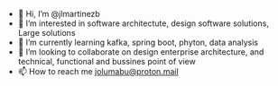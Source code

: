- 👋 Hi, I’m @jlmartinezb
- 👀 I’m interested in software architectute, design software solutions, Large solutions
- 🌱 I’m currently learning kafka, spring boot, phyton, data analysis
- 💞️ I’m looking to collaborate on design enterprise architecture, and technical, functional and bussines point of view
- 📫 How to reach me jolumabu@proton.mail

<!---
jlmartinezb/jlmartinezb is a ✨ special ✨ repository because its `README.md` (this file) appears on your GitHub profile.
You can click the Preview link to take a look at your changes.
--->

